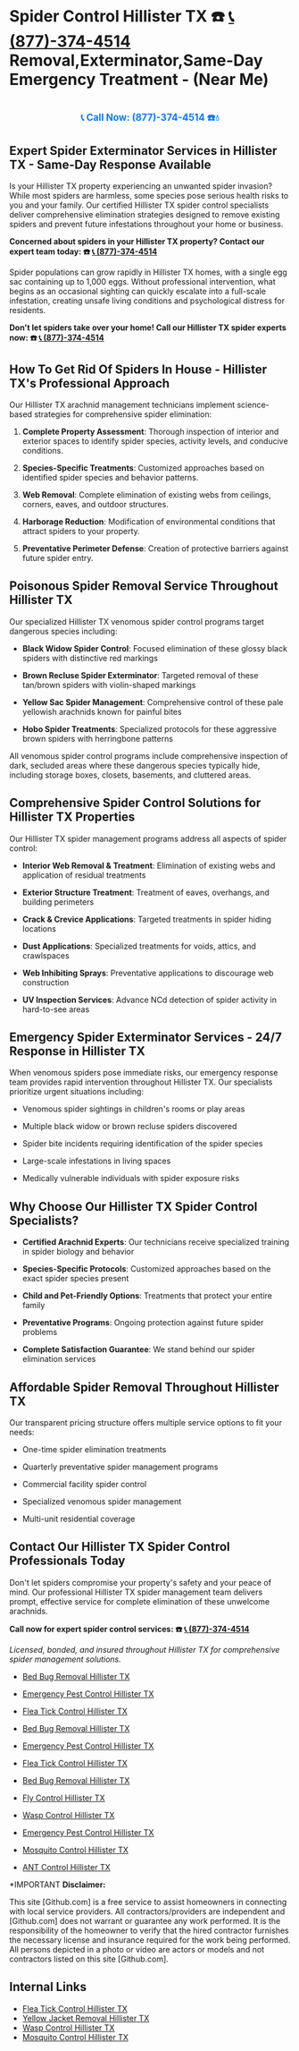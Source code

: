 # Spider Control Hillister TX ☎️ [📞 (877)-374-4514](https://pest-control-4514.netlify.app) Removal,Exterminator,Same-Day Emergency Treatment - (Near Me)
# 

<p align="center" style="font-size: 1.2em; font-weight: bold; margin: 20px 0;">
  <a href="https://pest-control-4514.netlify.app" target="_blank" style="color: #007BFF; text-decoration: none;">📞 Call Now: (877)-374-4514 ☎️💧</a>
</p>

## Expert Spider Exterminator Services in Hillister TX - Same-Day Response Available

Is your Hillister TX property experiencing an unwanted spider invasion? While most spiders are harmless, some species pose serious health risks to you and your family. Our certified Hillister TX spider control specialists deliver comprehensive elimination strategies designed to remove existing spiders and prevent future infestations throughout your home or business.

**Concerned about spiders in your Hillister TX property? Contact our expert team today: ☎️ [📞 (877)-374-4514](https://pest-control-4514.netlify.app)**

Spider populations can grow rapidly in Hillister TX homes, with a single egg sac containing up to 1,000 eggs. Without professional intervention, what begins as an occasional sighting can quickly escalate into a full-scale infestation, creating unsafe living conditions and psychological distress for residents.

**Don't let spiders take over your home! Call our Hillister TX spider experts now: ☎️ [📞 (877)-374-4514](https://pest-control-4514.netlify.app)**

## How To Get Rid Of Spiders In House - Hillister TX's Professional Approach

Our Hillister TX arachnid management technicians implement science-based strategies for comprehensive spider elimination:

1. **Complete Property Assessment**: Thorough inspection of interior and exterior spaces to identify spider species, activity levels, and conducive conditions.

2. **Species-Specific Treatments**: Customized approaches based on identified spider species and behavior patterns.

3. **Web Removal**: Complete elimination of existing webs from ceilings, corners, eaves, and outdoor structures.

4. **Harborage Reduction**: Modification of environmental conditions that attract spiders to your property.

5. **Preventative Perimeter Defense**: Creation of protective barriers against future spider entry.

## Poisonous Spider Removal Service Throughout Hillister TX

Our specialized Hillister TX venomous spider control programs target dangerous species including:

- **Black Widow Spider Control**: Focused elimination of these glossy black spiders with distinctive red markings

- **Brown Recluse Spider Exterminator**: Targeted removal of these tan/brown spiders with violin-shaped markings

- **Yellow Sac Spider Management**: Comprehensive control of these pale yellowish arachnids known for painful bites

- **Hobo Spider Treatments**: Specialized protocols for these aggressive brown spiders with herringbone patterns

All venomous spider control programs include comprehensive inspection of dark, secluded areas where these dangerous species typically hide, including storage boxes, closets, basements, and cluttered areas.

## Comprehensive Spider Control Solutions for Hillister TX Properties

Our Hillister TX spider management programs address all aspects of spider control:

- **Interior Web Removal & Treatment**: Elimination of existing webs and application of residual treatments

- **Exterior Structure Treatment**: Treatment of eaves, overhangs, and building perimeters

- **Crack & Crevice Applications**: Targeted treatments in spider hiding locations

- **Dust Applications**: Specialized treatments for voids, attics, and crawlspaces

- **Web Inhibiting Sprays**: Preventative applications to discourage web construction

- **UV Inspection Services**: Advance NCd detection of spider activity in hard-to-see areas

## Emergency Spider Exterminator Services - 24/7 Response in Hillister TX

When venomous spiders pose immediate risks, our emergency response team provides rapid intervention throughout Hillister TX. Our specialists prioritize urgent situations including:

- Venomous spider sightings in children's rooms or play areas

- Multiple black widow or brown recluse spiders discovered

- Spider bite incidents requiring identification of the spider species

- Large-scale infestations in living spaces

- Medically vulnerable individuals with spider exposure risks

## Why Choose Our Hillister TX Spider Control Specialists?

- **Certified Arachnid Experts**: Our technicians receive specialized training in spider biology and behavior

- **Species-Specific Protocols**: Customized approaches based on the exact spider species present

- **Child and Pet-Friendly Options**: Treatments that protect your entire family

- **Preventative Programs**: Ongoing protection against future spider problems

- **Complete Satisfaction Guarantee**: We stand behind our spider elimination services

## Affordable Spider Removal Throughout Hillister TX

Our transparent pricing structure offers multiple service options to fit your needs:

- One-time spider elimination treatments

- Quarterly preventative spider management programs

- Commercial facility spider control

- Specialized venomous spider management

- Multi-unit residential coverage

## Contact Our Hillister TX Spider Control Professionals Today

Don't let spiders compromise your property's safety and your peace of mind. Our professional Hillister TX spider management team delivers prompt, effective service for complete elimination of these unwelcome arachnids.

**Call now for expert spider control services: ☎️ [📞 (877)-374-4514](https://pest-control-4514.netlify.app)**

*Licensed, bonded, and insured throughout Hillister TX for comprehensive spider management solutions.*


- [Bed Bug Removal Hillister TX](https://github.com/allyoucaneatsushiin/pest-control/blob/main/Bed-Bug-Removal-Hillister-TX-877-374-4514-Exterminator-Same-Day-Emergency-Treatment-Near-Me.md)
- [Emergency Pest Control Hillister TX](https://github.com/allyoucaneatsushiin/pest-control/blob/main/Emergency-Pest-Control-Hillister-TX-877-374-4514-24-7-Fast-Response-Near-Me.md)
- [Flea Tick Control Hillister TX](https://github.com/allyoucaneatsushiin/pest-control/blob/main/Flea-Tick-Control-Hillister-TX-877-374-4514-Removal-Exterminator-Same-Day-Emergency-Treatment-Near-Me.md)


- [Bed Bug Removal Hillister TX](https://github.com/allyoucaneatsushiin/pest-control/blob/main/Bed-Bug-Removal-Hillister-TX-877-374-4514-Exterminator-Same-Day-Emergency-Treatment-Near-Me.md)
- [Emergency Pest Control Hillister TX](https://github.com/allyoucaneatsushiin/pest-control/blob/main/Emergency-Pest-Control-Hillister-TX-877-374-4514-24-7-Fast-Response-Near-Me.md)
- [Flea Tick Control Hillister TX](https://github.com/allyoucaneatsushiin/pest-control/blob/main/Flea-Tick-Control-Hillister-TX-877-374-4514-Removal-Exterminator-Same-Day-Emergency-Treatment-Near-Me.md)


- [Bed Bug Removal Hillister TX](https://github.com/allyoucaneatsushiin/pest-control/blob/main/Bed-Bug-Removal-Hillister-TX-877-374-4514-Exterminator-Same-Day-Emergency-Treatment-Near-Me.md)
- [Fly Control Hillister TX](https://github.com/allyoucaneatsushiin/pest-control/blob/main/Fly-Control-Hillister-TX-877-374-4514-Prevention-Same-Day-Emergency-Treatment-Near-Me.md)
- [Wasp Control Hillister TX](https://github.com/allyoucaneatsushiin/pest-control/blob/main/Wasp-Control-Hillister-TX-877-374-4514-Removal-Exterminator-Same-Day-Emergency-Treatment-Near-Me.md)


- [Emergency Pest Control Hillister TX](https://github.com/allyoucaneatsushiin/pest-control/blob/main/Emergency-Pest-Control-Hillister-TX-877-374-4514-24-7-Fast-Response-Near-Me.md)
- [Mosquito Control Hillister TX](https://github.com/allyoucaneatsushiin/pest-control/blob/main/Mosquito-Control-Hillister-TX-877-374-4514-Exterminator-Same-Day-Emergency-Treatment-Near-Me.md)
- [ANT Control Hillister TX](https://github.com/allyoucaneatsushiin/pest-control/blob/main/ANT-Control-Hillister-TX-877-374-4514-Prevention-Extermination-Same-Day-Emergency-Treatment-Near-Me.md)


*IMPORTANT **Disclaimer:**  

This site [Github.com] is a free service to assist homeowners in connecting with local service providers. All contractors/providers are independent and [Github.com] does not warrant or guarantee any work performed. It is the responsibility of the homeowner to verify that the hired contractor furnishes the necessary license and insurance required for the work being performed. All persons depicted in a photo or video are actors or models and not contractors listed on this site [Github.com].


## Internal Links
- [Flea Tick Control Hillister TX](https://github.com/allyoucaneatsushiin/pest-control/blob/main/Flea-Tick-Control-Hillister-TX-877-374-4514-Removal-Exterminator-Same-Day-Emergency-Treatment-Near-Me.md)
- [Yellow Jacket Removal Hillister TX](https://github.com/allyoucaneatsushiin/pest-control/blob/main/Yellow-Jacket-Removal-Hillister-TX-877-374-4514-Exterminator-Same-Day-Emergency-Treatment-Near-Me.md)
- [Wasp Control Hillister TX](https://github.com/allyoucaneatsushiin/pest-control/blob/main/Wasp-Control-Hillister-TX-877-374-4514-Removal-Exterminator-Same-Day-Emergency-Treatment-Near-Me.md)
- [Mosquito Control Hillister TX](https://github.com/allyoucaneatsushiin/pest-control/blob/main/Mosquito-Control-Hillister-TX-877-374-4514-Exterminator-Same-Day-Emergency-Treatment-Near-Me.md)
